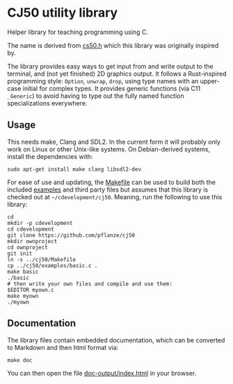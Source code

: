 # CJ50 utility library

Helper library for teaching programming using C.

The name is derived from [cs50.h](https://github.com/cs50/libcs50)
which this library was originally inspired by.

The library provides easy ways to get input from and write output to
the terminal, and (not yet finished) 2D graphics output. It follows a
Rust-inspired programming style: `Option`, `unwrap`, `drop`, using
type names with an upper-case initial for complex types. It provides
generic functions (via C11 `_Generic`) to avoid having to type out the
fully named function specializations everywhere.

## Usage

This needs make, Clang and SDL2. In the current form it will probably only work on Linux or other Unix-like systems. On Debian-derived systems, install the dependencies with:

    sudo apt-get install make clang libsdl2-dev

For ease of use and updating, the [Makefile](Makefile) can be used to build both the included [examples](examples/) and third party files but assumes that this library is checked out at `~/cdevelopment/cj50`. Meaning, run the following to use this library:

    cd
    mkdir -p cdevelopment
    cd cdevelopment
    git clone https://github.com/pflanze/cj50
    mkdir ownproject
    cd ownproject
    git init
    ln -s ../cj50/Makefile
    cp ../cj50/examples/basic.c .
    make basic
    ./basic
    # then write your own files and compile and use them:
    $EDITOR myown.c
    make myown
    ./myown

## Documentation

The library files contain embedded documentation, which can be
converted to Markdown and then html format via:

    make doc

You can then open the file
[doc-output/index.html](doc-output/index.md) in your browser.

